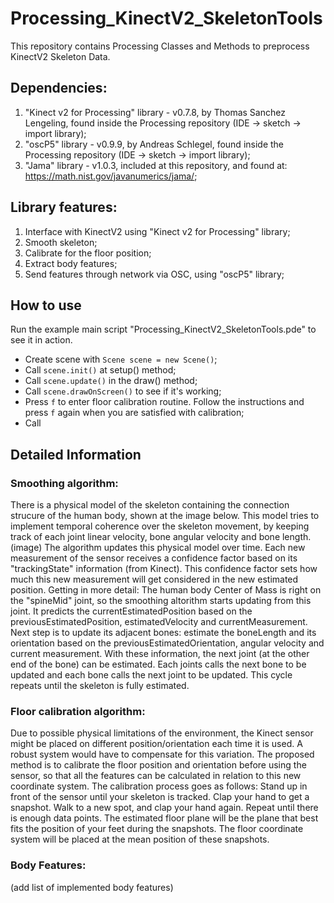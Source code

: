 # Processing_KinectV2_SkeletonTools

This repository contains Processing Classes and Methods to preprocess KinectV2 Skeleton Data. 

## Dependencies: 
  1) "Kinect v2 for Processing" library - v0.7.8, by Thomas Sanchez Lengeling, found inside the Processing repository (IDE -> sketch -> import library);
  2) "oscP5" library - v0.9.9, by Andreas Schlegel, found inside the Processing repository (IDE -> sketch -> import library);
  3) "Jama" library - v1.0.3, included at this repository, and found at: https://math.nist.gov/javanumerics/jama/;

## Library features:
  1) Interface with KinectV2 using "Kinect v2 for Processing" library;
  2) Smooth skeleton;
  3) Calibrate for the floor position;
  4) Extract body features;
  5) Send features through network via OSC, using "oscP5" library;

## How to use
  Run the example main script "Processing_KinectV2_SkeletonTools.pde" to see it in action. 
  - Create scene with `Scene scene = new Scene()`;
  - Call `scene.init()` at setup() method;
  - Call `scene.update()` in the draw() method;
  - Call `scene.drawOnScreen()` to see if it's working;
  - Press `f` to enter floor calibration routine. Follow the instructions and press `f` again when you are satisfied with calibration;
  - Call
  
## Detailed Information
### Smoothing algorithm:
  There is a physical model of the skeleton containing the connection strucure of the human body, shown at the image below. This model tries to implement temporal coherence over the skeleton movement, by keeping track of each joint linear velocity, bone angular velocity and bone length.
  (image)
  The algorithm updates this physical model over time. Each new measurement of the sensor receives a confidence factor based on its "trackingState" information (from Kinect). This confidence factor sets how much this new measurement will get considered in the new estimated position.
  Getting in more detail: The human body Center of Mass is right on the "spineMid" joint, so the smoothing altorithm starts updating from this joint. It predicts the currentEstimatedPosition based on the previousEstimatedPosition, estimatedVelocity and currentMeasurement. Next step is to update its adjacent bones: estimate the boneLength and its orientation based on the previousEstimatedOrientation, angular velocity and current measurement. With these information, the next joint (at the other end of the bone) can be estimated. Each joints calls the next bone to be updated and each bone calls the next joint to be updated. This cycle repeats until the skeleton is fully estimated. 

### Floor calibration algorithm:
  Due to possible physical limitations of the environment, the Kinect sensor might be placed on different position/orientation each time it is used. A robust system would have to compensate for this variation. The proposed method is to calibrate the floor position and orientation before using the sensor, so that all the features can be calculated in relation to this new coordinate system. The calibration process goes as follows:
  Stand up in front of the sensor until your skeleton is tracked. Clap your hand to get a snapshot. Walk to a new spot, and clap your hand again. Repeat until there is enough data points. The estimated floor plane will be the plane that best fits the position of your feet during the snapshots. The floor coordinate system will be placed at the mean position of these snapshots.

### Body Features:
  (add list of implemented body features)
